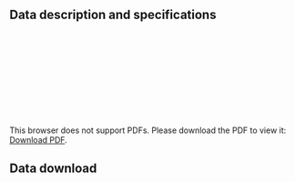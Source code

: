 <h2> Data description and specifications </h2>

<object data="https://github.com/navana-tech/interspeech2021-multilingual.github.io/blob/gh-pages/data_is_2021_table.pdf" type="application/pdf" >
    <embed src="https://github.com/navana-tech/interspeech2021-multilingual.github.io/blob/gh-pages/data_is_2021_table.pdf">
        <p>This browser does not support PDFs. Please download the PDF to view it: <a href="https://github.com/navana-tech/interspeech2021-multilingual.github.io/blob/gh-pages/data_is_2021_table.pdf">Download PDF</a>.</p>
    </embed>
</object>

<h2> Data download </h2>
